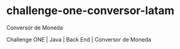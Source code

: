 # challenge-one-conversor-latam
Conversor de Moneda

Challenge ONE | Java | Back End | Conversor de Moneda
